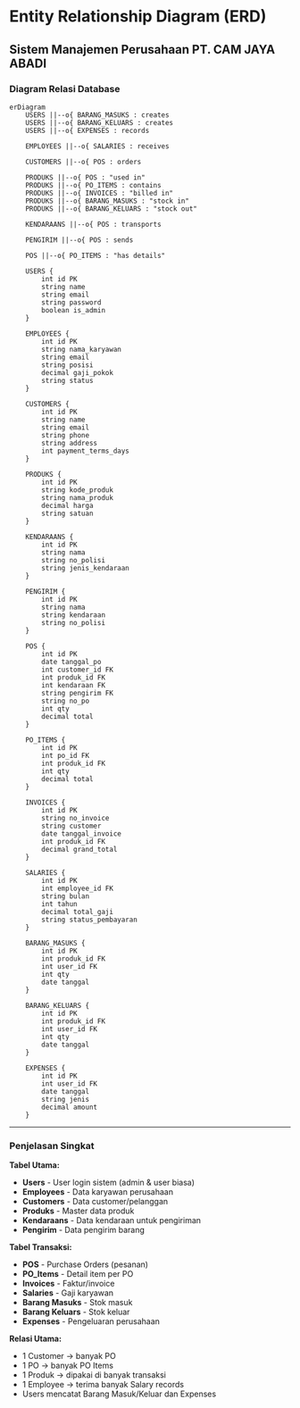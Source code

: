 # Entity Relationship Diagram (ERD)
## Sistem Manajemen Perusahaan PT. CAM JAYA ABADI

### Diagram Relasi Database

```mermaid
erDiagram
    USERS ||--o{ BARANG_MASUKS : creates
    USERS ||--o{ BARANG_KELUARS : creates
    USERS ||--o{ EXPENSES : records
    
    EMPLOYEES ||--o{ SALARIES : receives
    
    CUSTOMERS ||--o{ POS : orders
    
    PRODUKS ||--o{ POS : "used in"
    PRODUKS ||--o{ PO_ITEMS : contains
    PRODUKS ||--o{ INVOICES : "billed in"
    PRODUKS ||--o{ BARANG_MASUKS : "stock in"
    PRODUKS ||--o{ BARANG_KELUARS : "stock out"
    
    KENDARAANS ||--o{ POS : transports
    
    PENGIRIM ||--o{ POS : sends
    
    POS ||--o{ PO_ITEMS : "has details"
    
    USERS {
        int id PK
        string name
        string email
        string password
        boolean is_admin
    }
    
    EMPLOYEES {
        int id PK
        string nama_karyawan
        string email
        string posisi
        decimal gaji_pokok
        string status
    }
    
    CUSTOMERS {
        int id PK
        string name
        string email
        string phone
        string address
        int payment_terms_days
    }
    
    PRODUKS {
        int id PK
        string kode_produk
        string nama_produk
        decimal harga
        string satuan
    }
    
    KENDARAANS {
        int id PK
        string nama
        string no_polisi
        string jenis_kendaraan
    }
    
    PENGIRIM {
        int id PK
        string nama
        string kendaraan
        string no_polisi
    }
    
    POS {
        int id PK
        date tanggal_po
        int customer_id FK
        int produk_id FK
        int kendaraan FK
        string pengirim FK
        string no_po
        int qty
        decimal total
    }
    
    PO_ITEMS {
        int id PK
        int po_id FK
        int produk_id FK
        int qty
        decimal total
    }
    
    INVOICES {
        int id PK
        string no_invoice
        string customer
        date tanggal_invoice
        int produk_id FK
        decimal grand_total
    }
    
    SALARIES {
        int id PK
        int employee_id FK
        string bulan
        int tahun
        decimal total_gaji
        string status_pembayaran
    }
    
    BARANG_MASUKS {
        int id PK
        int produk_id FK
        int user_id FK
        int qty
        date tanggal
    }
    
    BARANG_KELUARS {
        int id PK
        int produk_id FK
        int user_id FK
        int qty
        date tanggal
    }
    
    EXPENSES {
        int id PK
        int user_id FK
        date tanggal
        string jenis
        decimal amount
    }
```

---

### Penjelasan Singkat

**Tabel Utama:**
- **Users** - User login sistem (admin & user biasa)
- **Employees** - Data karyawan perusahaan
- **Customers** - Data customer/pelanggan
- **Produks** - Master data produk
- **Kendaraans** - Data kendaraan untuk pengiriman
- **Pengirim** - Data pengirim barang

**Tabel Transaksi:**
- **POS** - Purchase Orders (pesanan)
- **PO_Items** - Detail item per PO
- **Invoices** - Faktur/invoice
- **Salaries** - Gaji karyawan
- **Barang Masuks** - Stok masuk
- **Barang Keluars** - Stok keluar
- **Expenses** - Pengeluaran perusahaan

**Relasi Utama:**
- 1 Customer → banyak PO
- 1 PO → banyak PO Items
- 1 Produk → dipakai di banyak transaksi
- 1 Employee → terima banyak Salary records
- Users mencatat Barang Masuk/Keluar dan Expenses
